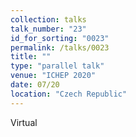 ```yaml
---
collection: talks
talk_number: "23"
id_for_sorting: "0023"
permalink: /talks/0023
title: "" 
type: "parallel talk"
venue: "ICHEP 2020"
date: 07/20
location: "Czech Republic"
---
```


Virtual
